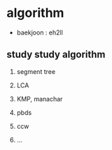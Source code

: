 # algorithm

- baekjoon : eh2ll

## study study algorithm

1. segment tree

2. LCA

3. KMP, manachar

4. pbds

5. ccw

6. ...